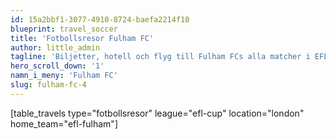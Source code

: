```yaml
---
id: 15a2bbf1-3077-4910-8724-baefa2214f10
blueprint: travel_soccer
title: 'Fotbollsresor Fulham FC'
author: little_admin
tagline: 'Biljetter, hotell och flyg till Fulham FCs alla matcher i EFL Cup'
hero_scroll_down: '1'
namn_i_meny: 'Fulham FC'
slug: fulham-fc-4
---
```

<p>[table_travels type="fotbollsresor" league="efl-cup" location="london" home_team="efl-fulham"]</p>
